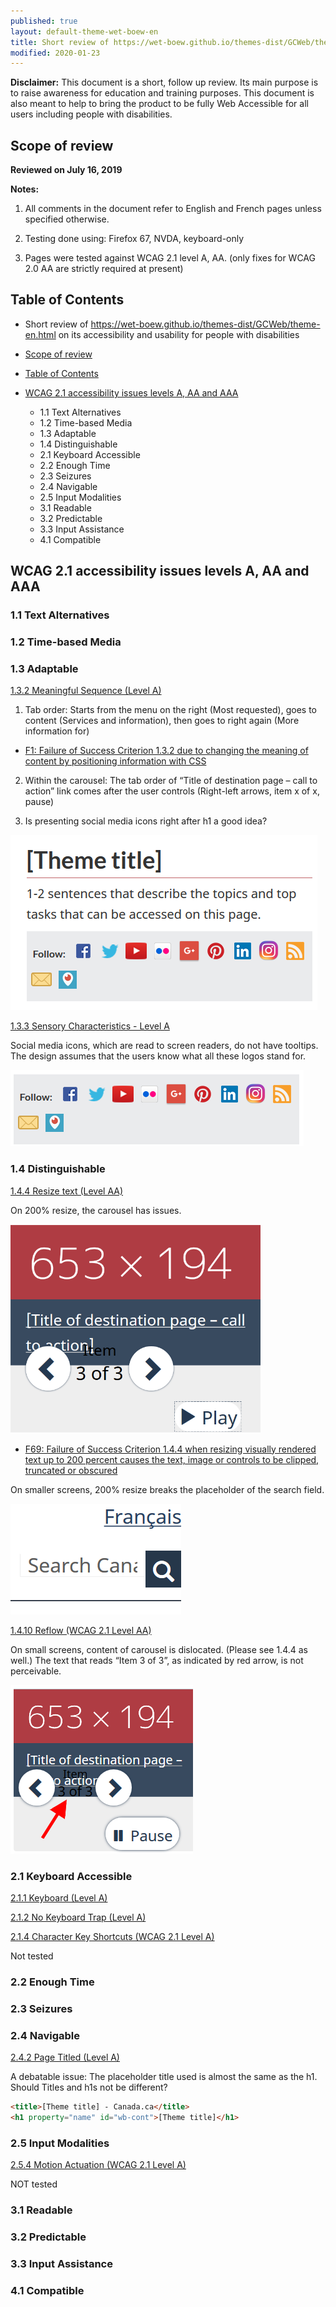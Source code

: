```yaml
---
published: true
layout: default-theme-wet-boew-en
title: Short review of https://wet-boew.github.io/themes-dist/GCWeb/theme-en.html on its accessibility and usability for people with disabilities
modified: 2020-01-23
---
```


**Disclaimer:** This document is a short, follow up review. Its main purpose is to raise awareness for education and training purposes. This document is also meant to help to bring the product to be fully Web Accessible for all users including people with disabilities.

## Scope of review
**Reviewed on July 16, 2019**


**Notes:**

1.	All comments in the document refer to English and French pages unless specified otherwise. 

2.	Testing done using: Firefox 67, NVDA, keyboard-only

3.	Pages were tested against WCAG 2.1 level A, AA. (only fixes for WCAG 2.0 AA are strictly required at present)


## Table of Contents

* Short review of https://wet-boew.github.io/themes-dist/GCWeb/theme-en.html on its accessibility and usability for people with disabilities

* [Scope of review](#user-content-scope-of-review)

* [Table of Contents](#user-content-table-of-contents)

* [WCAG 2.1 accessibility issues levels A, AA and AAA](#user-content-wcag-21-accessibility-issues-levels-a-aa-and-aaa)
    * 1.1 Text Alternatives
    * 1.2 Time-based Media
    * 1.3 Adaptable
    * 1.4 Distinguishable
    * 2.1 Keyboard Accessible
    * 2.2 Enough Time
    * 2.3 Seizures
    * 2.4 Navigable
    * 2.5 Input Modalities 
    * 3.1 Readable
    * 3.2 Predictable
    * 3.3 Input Assistance
    * 4.1 Compatible

## WCAG 2.1 accessibility issues levels A, AA and AAA
### 1.1 Text Alternatives
### 1.2 Time-based Media
### 1.3 Adaptable
[1.3.2 Meaningful Sequence (Level A)](https://www.w3.org/WAI/WCAG21/Understanding/meaningful-sequence)

1.	Tab order: Starts from the menu on the right (Most requested), goes to content (Services and information), then goes to right again (More information for)

* [F1: Failure of Success Criterion 1.3.2 due to changing the meaning of content by positioning information with CSS](https://www.w3.org/WAI/WCAG21/Techniques/failures/F1.html)

2.	Within the carousel: The tab order of “Title of destination page – call to action” link comes after the user controls (Right-left arrows, item x of x, pause)

3.	Is presenting social media icons right after h1 a good idea?

<img src="2020-assets/GCWeb-Theme_WCAG_2.1_EvaluationNotes/image1.png" alt="image 1"/>

[1.3.3 Sensory Characteristics - Level A](https://www.w3.org/WAI/WCAG21/Understanding/sensory-characteristics.html)

Social media icons, which are read to screen readers, do not have tooltips. The design assumes that the users know what all these logos stand for.

<img src="2020-assets/GCWeb-Theme_WCAG_2.1_EvaluationNotes/image2.png" alt="image 2"/>

### 1.4 Distinguishable
[1.4.4 Resize text (Level AA)](https://www.w3.org/WAI/WCAG21/Understanding/resize-text)

On 200% resize, the carousel has issues.

<img src="2020-assets/GCWeb-Theme_WCAG_2.1_EvaluationNotes/image3.png" alt="image 3"/>

* [F69: Failure of Success Criterion 1.4.4 when resizing visually rendered text up to 200 percent causes the text, image or controls to be clipped, truncated or obscured](https://www.w3.org/WAI/WCAG21/Techniques/failures/F69.html)

On smaller screens, 200% resize breaks the placeholder of the search field.

<img src="2020-assets/GCWeb-Theme_WCAG_2.1_EvaluationNotes/image4.png" alt="image 4"/>

[1.4.10 Reflow (WCAG 2.1 Level AA)](https://www.w3.org/WAI/WCAG21/Understanding/reflow)

On small screens, content of carousel is dislocated. (Please see 1.4.4 as well.) The text that reads “Item 3 of 3”, as indicated by red arrow, is not perceivable.

<img src="2020-assets/GCWeb-Theme_WCAG_2.1_EvaluationNotes/image5.png" alt="image 5"/>

### 2.1 Keyboard Accessible
[2.1.1 Keyboard (Level A)](https://www.w3.org/WAI/WCAG21/Understanding/keyboard)

[2.1.2 No Keyboard Trap (Level A)](https://www.w3.org/WAI/WCAG21/Understanding/no-keyboard-trap)

[2.1.4 Character Key Shortcuts (WCAG 2.1 Level A)](https://www.w3.org/WAI/WCAG21/Understanding/character-key-shortcuts)

Not tested

### 2.2 Enough Time
### 2.3 Seizures
### 2.4 Navigable
[2.4.2 Page Titled (Level A)](https://www.w3.org/WAI/WCAG21/Understanding/page-titled)

A debatable issue: The placeholder title used is almost the same as the h1. Should Titles and h1s not be different?

```html
<title>[Theme title] - Canada.ca</title>
<h1 property="name" id="wb-cont">[Theme title]</h1>
```

### 2.5 Input Modalities
[2.5.4 Motion Actuation (WCAG 2.1 Level A)](https://www.w3.org/WAI/WCAG21/Understanding/motion-actuation)

NOT tested

### 3.1 Readable
### 3.2 Predictable
### 3.3 Input Assistance
### 4.1 Compatible
